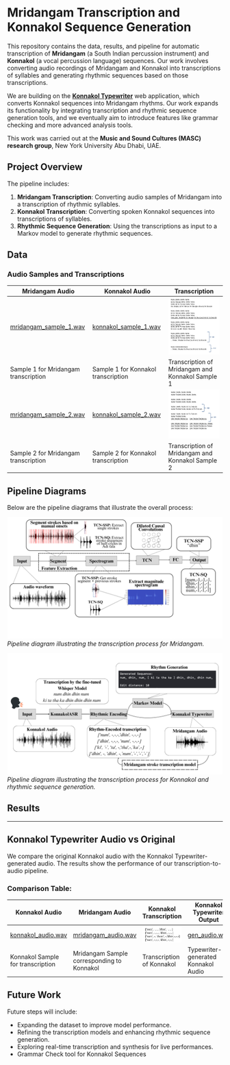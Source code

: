 # Mridangam Transcription and Konnakol Sequence Generation

This repository contains the data, results, and pipeline for automatic transcription of **Mridangam** (a South Indian percussion instrument) and **Konnakol** (a vocal percussion language) sequences. Our work involves converting audio recordings of Mridangam and Konnakol into transcriptions of syllables and generating rhythmic sequences based on those transcriptions.

We are building on the [**Konnakol Typewriter**](https://hatimbenhsain.github.io/konnakol%20app/) web application, which converts Konnakol sequences into Mridangam rhythms. Our work expands its functionality by integrating transcription and rhythmic sequence generation tools, and we eventually aim to introduce features like grammar checking and more advanced analysis tools.

This work was carried out at the **Music and Sound Cultures (MASC) research group**, New York University Abu Dhabi, UAE.


## Project Overview

The pipeline includes:
1. **Mridangam Transcription**: Converting audio samples of Mridangam into a transcription of rhythmic syllables.
2. **Konnakol Transcription**: Converting spoken Konnakol sequences into transcriptions of syllables.
3. **Rhythmic Sequence Generation**: Using the transcriptions as input to a Markov model to generate rhythmic sequences.

## Data

### Audio Samples and Transcriptions

| **Mridangam Audio**                         | **Konnakol Audio**                         | **Transcription**                              |
|---------------------------------------------|-------------------------------------------|------------------------------------------------|
| [mridangam_sample_1.wav](data/audio/mridangam_sample_1.wav) | [konnakol_sample_1.wav](data/audio/konnakol_sample_1.wav) | ![transcription_1](data/images/tr1.png) |
| Sample 1 for Mridangam transcription         | Sample 1 for Konnakol transcription        | Transcription of Mridangam and Konnakol Sample 1 |
| [mridangam_sample_2.wav](data/audio/mridangam_sample_2.wav) | [konnakol_sample_2.wav](data/audio/konnakol_sample_2.wav) | ![transcription_2](data/images/tr2.png) |
| Sample 2 for Mridangam transcription         | Sample 2 for Konnakol transcription        | Transcription of Mridangam and Konnakol Sample 2 |

## Pipeline Diagrams

Below are the pipeline diagrams that illustrate the overall process:

![Pipeline 1](data/images/pipeline_1.png)  
*Pipeline diagram illustrating the transcription process for Mridangam.*

![Pipeline 2](data/images/pipeline_2.png)  
*Pipeline diagram illustrating the transcription process for Konnakol and rhythmic sequence generation.*

## Results

---

## Konnakol Typewriter Audio vs Original
We compare the original Konnakol audio with the Konnakol Typewriter-generated audio. The results show the performance of our transcription-to-audio pipeline.

### Comparison Table:

| **Konnakol Audio**                 | **Mridangam Audio**                          | **Konnakol Transcription**                  | **Konnakol Typewriter Output**               |
|------------------------------------|---------------------------------------------|---------------------------------------------|---------------------------------------------|
| [konnakol_audio.wav](data/audio/konnakol_original.wav) | [mridangam_audio.wav](data/audio/mridangam_original.wav) | ![Transcription Image](data/images/konnakol_transcription_1.png) | [gen_audio.wav](data/audio/typewriter.wav) |
| Konnakol Sample for transcription  | Mridangam Sample corresponding to Konnakol  | Transcription of Konnakol         | Typewriter-generated Konnakol Audio|




## Future Work

Future steps will include:
- Expanding the dataset to improve model performance.
- Refining the transcription models and enhancing rhythmic sequence generation.
- Exploring real-time transcription and synthesis for live performances.
- Grammar Check tool for Konnakol Sequences

